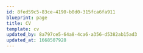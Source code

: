 ```yaml
---
id: 8fed59c5-83ce-4190-b0d0-315fca6fa911
blueprint: page
title: CV
template: cv
updated_by: 8a797ce5-64a8-4ca6-a356-d5382ab15ad3
updated_at: 1668507928
---
```

